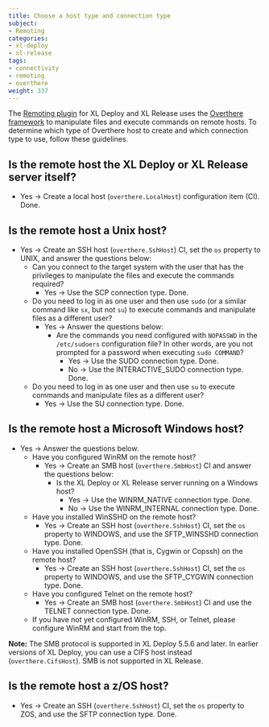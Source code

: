 ```yaml
---
title: Choose a host type and connection type
subject:
- Remoting
categories:
- xl-deploy
- xl-release
tags:
- connectivity
- remoting
- overthere
weight: 337
---
```


The [Remoting plugin](/xl-platform/concept/remoting-plugin.html) for XL Deploy and XL Release uses the [Overthere framework](https://github.com/xebialabs/overthere) to manipulate files and execute commands on remote hosts. To determine which type of Overthere host to create and which connection type to use, follow these guidelines.

## Is the remote host the XL Deploy or XL Release server itself?

* Yes &#8594; Create a local host (`overthere.LocalHost`) configuration item (CI). Done.

## Is the remote host a Unix host?

* Yes &#8594; Create an SSH host (`overthere.SshHost`) CI, set the `os` property to UNIX, and answer the questions below:
	* Can you connect to the target system with the user that has the privileges to manipulate the files and execute the commands required?
		* Yes &#8594; Use the SCP connection type. Done.
	* Do you need to log in as one user and then use `sudo` (or a similar command like `sx`, but not `su`) to execute commands and manipulate files as a different user?
		* Yes &#8594; Answer the questions below:
			* Are the commands you need configured with `NOPASSWD` in the `/etc/sudoers` configuration file? In other words, are you not prompted for a password when executing `sudo COMMAND`?
				* Yes &#8594; Use the SUDO connection type. Done.
				* No &#8594; Use the INTERACTIVE_SUDO connection type. Done.
	* Do you need to log in as one user and then use `su` to execute commands and manipulate files as a different user?
		* Yes &#8594; Use the SU connection type. Done.

## Is the remote host a Microsoft Windows host?

* Yes &#8594; Answer the questions below.
	* Have you configured WinRM on the remote host?
		* Yes &#8594; Create an SMB host (`overthere.SmbHost`) CI and answer the questions below:
			* Is the XL Deploy or XL Release server running on a Windows host?
				* Yes &#8594; Use the WINRM_NATIVE connection type. Done.
				* No &#8594; Use the WINRM_INTERNAL connection type. Done.
	* Have you installed WinSSHD on the remote host?
		* Yes &#8594; Create an SSH host (`overthere.SshHost`) CI, set the `os` property to WINDOWS, and use the SFTP_WINSSHD connection type. Done.
	* Have you installed OpenSSH (that is, Cygwin or Copssh) on the remote host?
		* Yes &#8594; Create an SSH host (`overthere.SshHost`) CI, set the `os` property to WINDOWS, and use the SFTP_CYGWIN connection type. Done.
	* Have you configured Telnet on the remote host?
		* Yes &#8594; Create an SMB host (`overthere.SmbHost`) CI and use the TELNET connection type. Done.
	* If you have not yet configured WinRM, SSH, or Telnet, please configure WinRM and start from the top.

**Note:** The SMB protocol is supported in XL Deploy 5.5.6 and later. In earlier versions of XL Deploy, you can use a CIFS host instead (`overthere.CifsHost`). SMB is not supported in XL Release.

## Is the remote host a z/OS host?

* Yes &#8594; Create an SSH (`overthere.SshHost`) CI, set the `os` property to ZOS, and use the SFTP connection type. Done.
